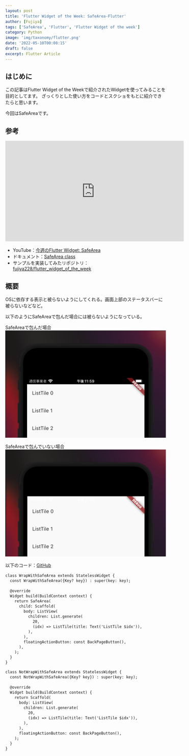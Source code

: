 ```yaml
---
layout: post
title: 'Flutter Widget of the Week: SafeArea-Flutter'
author: [Fujiya]
tags: ['SafeArea', 'Flutter', 'Flutter Widget of the week']
category: Python
image: 'img/taxonomy/flutter.png'
date: '2022-05-10T00:08:15'
draft: false
excerpt: Flutter Article
---
```


## はじめに

この記事はFlutter Widget of the Weekで紹介されたWidgetを使ってみることを目的としてます。
ざっくりとした使い方をコードとスクショをもとに紹介できたらと思います。

今回はSafeAreaです。

## 参考

<iframe width="560" height="315" src="https://www.youtube.com/embed/lkF0TQJO0bA" title="YouTube video player" frameborder="0" allow="accelerometer; autoplay; clipboard-write; encrypted-media; gyroscope; picture-in-picture" allowfullscreen></iframe>

- YouTube：[今週のFlutter Widget: SafeArea](https://www.youtube.com/watch?v=lkF0TQJO0bA)
- ドキュメント：[SafeArea class](https://api.flutter.dev/flutter/widgets/SafeArea-class.html)
- サンプルを実装してみたリポジトリ：[fujiya228/flutter_widget_of_the_week](https://github.com/fujiya228/flutter_widget_of_the_week)

## 概要

OSに依存する表示と被らないようにしてくれる。画面上部のステータスバーに被らないなどなど。

以下のようにSafeAreaで包んだ場合には被らないようになっている。

SafeAreaで包んだ場合
![WrapWithSafeArea](img/flutter-WrapWithSafeArea.png)

SafeAreaで包んでいない場合
![NotWrapWithSafeArea](img/flutter-NotWrapWithSafeArea.png)

<div class="ads"></div>

以下のコード：[GitHub](https://github.com/fujiya228/flutter_widget_of_the_week/blob/main/lib/widgets/pages/page001.dart)


```dart:title=SafeAreaで包んでいない場合
class WrapWithSafeArea extends StatelessWidget {
  const WrapWithSafeArea({Key? key}) : super(key: key);

  @override
  Widget build(BuildContext context) {
    return SafeArea(
      child: Scaffold(
        body: ListView(
          children: List.generate(
            20,
            (idx) => ListTile(title: Text('ListTile $idx')),
          ),
        ),
        floatingActionButton: const BackPageButton(),
      ),
    );
  }
}
```

```dart:title=SafeAreaで包んでいない場合
class NotWrapWithSafeArea extends StatelessWidget {
  const NotWrapWithSafeArea({Key? key}) : super(key: key);

  @override
  Widget build(BuildContext context) {
    return Scaffold(
      body: ListView(
        children: List.generate(
          20,
          (idx) => ListTile(title: Text('ListTile $idx')),
        ),
      ),
      floatingActionButton: const BackPageButton(),
    );
  }
}
```

<div class="ads"></div>
